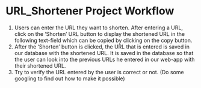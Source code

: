 # URL_Shortener Project Workflow
1. Users can enter the URL they want to shorten. After entering a URL, click on the ‘Shorten’ URL button to display the shortened URL in the following text-field which can be copied by clicking on the copy button.
2. After the ‘Shorten’ button is clicked, the URL that is entered is saved in our database with the shortened URL. It is saved in the database so that the user can look into the previous URLs he entered in our web-app with their shortened URL.
3. Try to verify the URL entered by the user is correct or not. (Do some googling to find out how to make it possible)
